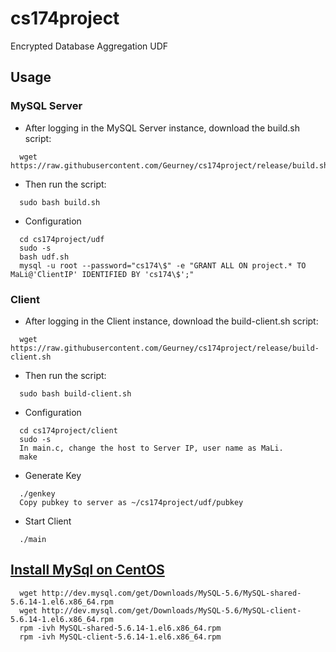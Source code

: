 # cs174project
Encrypted Database Aggregation UDF

## Usage
### MySQL Server
* After logging in the MySQL Server instance, download the build.sh script:
```
  wget https://raw.githubusercontent.com/Geurney/cs174project/release/build.sh 
```
* Then run the script: 
```
  sudo bash build.sh
```
* Configuration
```
  cd cs174project/udf
  sudo -s
  bash udf.sh
  mysql -u root --password="cs174\$" -e "GRANT ALL ON project.* TO MaLi@'ClientIP' IDENTIFIED BY 'cs174\$';"
```

### Client
* After logging in the Client instance, download the build-client.sh script:
```
  wget https://raw.githubusercontent.com/Geurney/cs174project/release/build-client.sh 
```
* Then run the script: 
```
  sudo bash build-client.sh
```
* Configuration
```
  cd cs174project/client
  sudo -s
  In main.c, change the host to Server IP, user name as MaLi.
  make
```
*  Generate Key
```
  ./genkey
  Copy pubkey to server as ~/cs174project/udf/pubkey
```
* Start Client
```
  ./main
```
## [Install MySql on CentOS](https://opensourcedbms.com/dbms/installing-mysql-5-6-on-cent-os-6-3-redhat-el6-fedora/)
```
  wget http://dev.mysql.com/get/Downloads/MySQL-5.6/MySQL-shared-5.6.14-1.el6.x86_64.rpm
  wget http://dev.mysql.com/get/Downloads/MySQL-5.6/MySQL-client-5.6.14-1.el6.x86_64.rpm
  rpm -ivh MySQL-shared-5.6.14-1.el6.x86_64.rpm
  rpm -ivh MySQL-client-5.6.14-1.el6.x86_64.rpm
```
